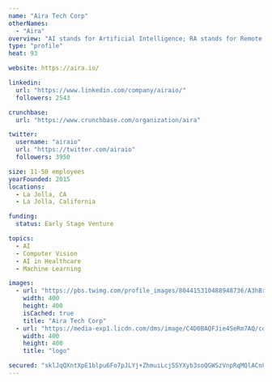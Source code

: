 ```yaml
---
name: "Aira Tech Corp"
otherNames:
  - "Aira"
overview: "AI stands for Artificial Intelligence; RA stands for Remote Assistance. When you put them together you get Aira."
type: "profile"
heat: 93

website: https://aira.io/

linkedin:
  url: "https://www.linkedin.com/company/airaio/"
  followers: 2543

crunchbase:
  url: "https://www.crunchbase.com/organization/aira"

twitter:
  username: "airaio"
  url: "https://twitter.com/airaio"
  followers: 3950

size: 11-50 employees
yearFounded: 2015
locations:
  - La Jolla, CA
  - La Jolla, California

funding:
  status: Early Stage Venture

topics:
  - AI
  - Computer Vision
  - AI in Healthcare
  - Machine Learning

images:
  - url: "https://pbs.twimg.com/profile_images/804415310488948736/A3hBrqgt_400x400.jpg"
    width: 400
    height: 400
    isCached: true
    title: "Aira Tech Corp"
  - url: "https://media-exp1.licdn.com/dms/image/C4D0BAQFJie4SeRm7AQ/company-logo_200_200/0?e=1594857600&v=beta&t=y73FJTU_72DV5AVlUkovIE3Fo4aThmx9RNtZRhxzxvE"
    width: 400
    height: 400
    title: "logo"

secured: "sklJqQXntXpE1blpu6Fo7pJLYj+ZhmuiLcjSSYXyb3soQGWSzVnpRqMQlACn8YHb52vENJ5kdrX3fXTDCWdOgqhqyq5SBFDjC/lK7uQZcGf1+38UcZ0wiFltRb/wXEiQurOJ7aY6r9sADKy/dlAkhd69wxb0hvkEE0OEiA2leSHf4KDbz9/Q26fLsPAdSV30X4b7IGqRMbkxl+qOQTXGq3VkJATbVqicpRF0Lom3kPQRu0fJKD1Wh/z0Mc5IgOZfKh3Soe/31/umBL0u8c53If7n9uoKcKEL2YkQMX4if6zPcnHWUKlF7EK/RF+tMJlrWfyzdwjJ1imJm4mLl5MkMm00kZrkCrIxmbbTd5+fdK9AyDu71cpDGrUB4DAd19Gp;gyreQT4yRVjT1/Q0otl1Ig=="
---
```


